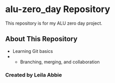 # alu-zero_day Repository
This repository is for my ALU zero day project.
## About This Repository
- Learning Git basics
- - Branching, merging, and collaboration
### Created by Leila Abbie
